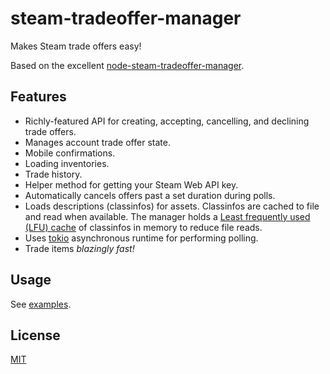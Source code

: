 # steam-tradeoffer-manager

Makes Steam trade offers easy!

Based on the excellent [node-steam-tradeoffer-manager](https://github.com/DoctorMcKay/node-steam-tradeoffer-manager).

## Features

- Richly-featured API for creating, accepting, cancelling, and declining trade offers.
- Manages account trade offer state.
- Mobile confirmations.
- Loading inventories.
- Trade history.
- Helper method for getting your Steam Web API key.
- Automatically cancels offers past a set duration during polls.
- Loads descriptions (classinfos) for assets. Classinfos are cached to file and read when available. The manager holds a [Least frequently used (LFU) cache](https://en.wikipedia.org/wiki/Least_frequently_used) of classinfos in memory to reduce file reads.
- Uses [tokio](https://crates.io/crates/tokio) asynchronous runtime for performing polling.
- Trade items <em>blazingly fast!</em>

## Usage

See [examples](https://github.com/juliarose/steam-tradeoffers/tree/main/examples).

## License

[MIT](https://github.com/juliarose/steam-tradeoffers/tree/main/LICENSE.md)
